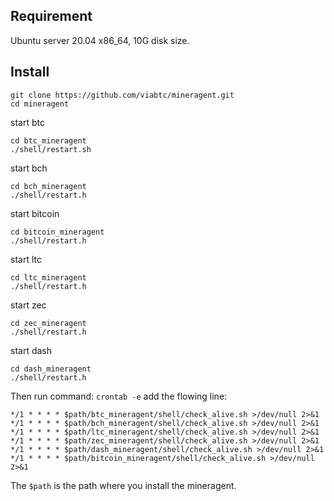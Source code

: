## Requirement 

Ubuntu server 20.04 x86_64, 10G disk size.

## Install

```
git clone https://github.com/viabtc/mineragent.git
cd mineragent
```

start btc   
```
cd btc_mineragent
./shell/restart.sh
```

start bch

```
cd bch_mineragent
./shell/restart.h
```

start bitcoin

```
cd bitcoin_mineragent
./shell/restart.h
```

start ltc

```
cd ltc_mineragent
./shell/restart.h
```

start zec

```
cd zec_mineragent
./shell/restart.h
```

start dash

```
cd dash_mineragent
./shell/restart.h
```

Then run command: `crontab -e` add the flowing line:

```
*/1 * * * * $path/btc_mineragent/shell/check_alive.sh >/dev/null 2>&1
*/1 * * * * $path/bch_mineragent/shell/check_alive.sh >/dev/null 2>&1
*/1 * * * * $path/ltc_mineragent/shell/check_alive.sh >/dev/null 2>&1
*/1 * * * * $path/zec_mineragent/shell/check_alive.sh >/dev/null 2>&1
*/1 * * * * $path/dash_mineragent/shell/check_alive.sh >/dev/null 2>&1
*/1 * * * * $path/bitcoin_mineragent/shell/check_alive.sh >/dev/null 2>&1
```

The `$path` is the path where you install the mineragent.
